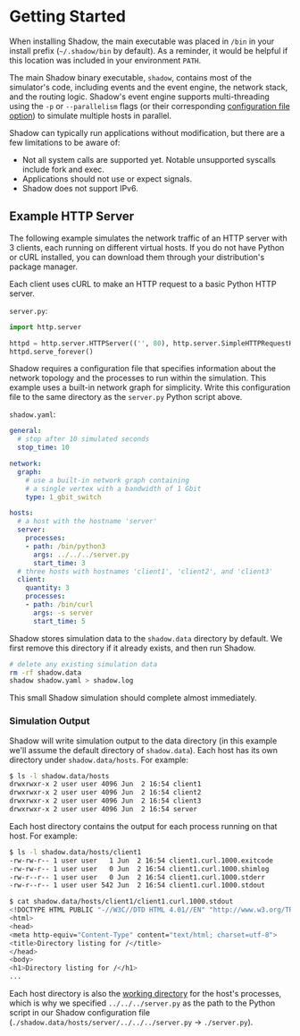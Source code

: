 # Getting Started

When installing Shadow, the main executable was placed in `/bin` in your install prefix (`~/.shadow/bin` by default). As a reminder, it would be helpful if this location was included in your environment `PATH`.

The main Shadow binary executable, `shadow`, contains most of the simulator's code, including events and the event engine, the network stack, and the routing logic. Shadow's event engine supports multi-threading using the `-p` or `--parallelism` flags (or their corresponding [configuration file option](shadow_config_options.md#generalparallelism)) to simulate multiple hosts in parallel.

Shadow can typically run applications without modification, but there are a few limitations to be aware of:

 - Not all system calls are supported yet. Notable unsupported syscalls include fork and exec.
 - Applications should not use or expect signals.
 - Shadow does not support IPv6.

## Example HTTP Server

The following example simulates the network traffic of an HTTP server with 3 clients, each running on different virtual hosts. If you do not have Python or cURL installed, you can download them through your distribution's package manager.

Each client uses cURL to make an HTTP request to a basic Python HTTP server.

`server.py`:

```python
import http.server

httpd = http.server.HTTPServer(('', 80), http.server.SimpleHTTPRequestHandler)
httpd.serve_forever()
```

Shadow requires a configuration file that specifies information about the network topology and the processes to run within the simulation. This example uses a built-in network graph for simplicity. Write this configuration file to the same directory as the `server.py` Python script above.

`shadow.yaml`:

```yaml
general:
  # stop after 10 simulated seconds
  stop_time: 10

network:
  graph:
    # use a built-in network graph containing
    # a single vertex with a bandwidth of 1 Gbit
    type: 1_gbit_switch

hosts:
  # a host with the hostname 'server'
  server:
    processes:
    - path: /bin/python3
      args: ../../../server.py
      start_time: 3
  # three hosts with hostnames 'client1', 'client2', and 'client3'
  client:
    quantity: 3
    processes:
    - path: /bin/curl
      args: -s server
      start_time: 5
```

Shadow stores simulation data to the `shadow.data` directory by default. We first remove this directory if it already exists, and then run Shadow.

```bash
# delete any existing simulation data
rm -rf shadow.data
shadow shadow.yaml > shadow.log
```

This small Shadow simulation should complete almost immediately.

### Simulation Output

Shadow will write simulation output to the data directory (in this example we'll assume the default directory of `shadow.data`). Each host has its own directory under `shadow.data/hosts`. For example:

```bash
$ ls -l shadow.data/hosts
drwxrwxr-x 2 user user 4096 Jun  2 16:54 client1
drwxrwxr-x 2 user user 4096 Jun  2 16:54 client2
drwxrwxr-x 2 user user 4096 Jun  2 16:54 client3
drwxrwxr-x 2 user user 4096 Jun  2 16:54 server
```

Each host directory contains the output for each process running on that host. For example:

```bash
$ ls -l shadow.data/hosts/client1
-rw-rw-r-- 1 user user   1 Jun  2 16:54 client1.curl.1000.exitcode
-rw-rw-r-- 1 user user   0 Jun  2 16:54 client1.curl.1000.shimlog
-rw-r--r-- 1 user user   0 Jun  2 16:54 client1.curl.1000.stderr
-rw-r--r-- 1 user user 542 Jun  2 16:54 client1.curl.1000.stdout

$ cat shadow.data/hosts/client1/client1.curl.1000.stdout
<!DOCTYPE HTML PUBLIC "-//W3C//DTD HTML 4.01//EN" "http://www.w3.org/TR/html4/strict.dtd">
<html>
<head>
<meta http-equiv="Content-Type" content="text/html; charset=utf-8">
<title>Directory listing for /</title>
</head>
<body>
<h1>Directory listing for /</h1>
...
```

Each host directory is also the [working directory](https://en.wikipedia.org/wiki/Working_directory) for the host's processes, which is why we specified `../../../server.py` as the path to the Python script in our Shadow configuration file (`./shadow.data/hosts/server/../../../server.py` → `./server.py`).
